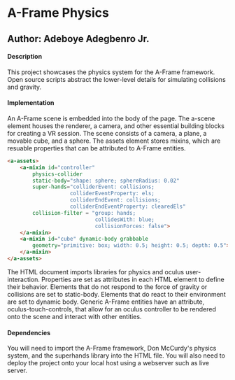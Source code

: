 # A-Frame Physics

## Author: Adeboye Adegbenro Jr.

#### Description

This project showcases the physics system for the A-Frame framework. Open source scripts abstract the lower-level details for simulating collisions and gravity.

#### Implementation

An A-Frame scene is embedded into the body of the page. The a-scene element houses the renderer, a camera, and other essential building blocks for creating a VR session. The scene consists of a camera, a plane, a movable cube, and a sphere. The assets element stores mixins, which are resuable properties that can be attributed to A-Frame entities.

```html
<a-assets>
    <a-mixin id="controller"
        physics-collider            
        static-body="shape: sphere; sphereRadius: 0.02"
        super-hands="colliderEvent: collisions;
                    colliderEventProperty: els;
                    colliderEndEvent: collisions;
                    colliderEndEventProperty: clearedEls"
        collision-filter = "group: hands;
                            collidesWith: blue;
                            collisionForces: false">
    </a-mixin>
    <a-mixin id="cube" dynamic-body grabbable
        geometry="primitive: box; width: 0.5; height: 0.5; depth: 0.5">
    </a-mixin>
</a-assets>    
```

The HTML document imports libraries for physics and oculus user-interaction. Properties are set as attributes in each HTML element to define their behavior. Elements that do not respond to the force of gravity or collisions are set to static-body. Elements that do react to their environment are set to dynamic body. Generic A-Frame entities have an attribute, oculus-touch-controls, that allow for an oculus controller to be rendered onto the scene and interact with other entities.

#### Dependencies

You will need to import the A-Frame framework, Don McCurdy's physics system, and the superhands library into the HTML file. You will also need to deploy the project onto your local host using a webserver such as live server.


